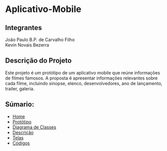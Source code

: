 # Aplicativo-Mobile

<h2>Integrantes</h2>
<p>João Paulo B.P. de Carvalho Filho <br>
  Kevin Novais Bezerra
</p>

 <h2>Descrição do Projeto</h2>
<p>
 Este projeto é um protótipo de um aplicativo mobile que reúne informações de filmes famosos. A proposta é apresentar informações relevantes sobre cada filme, incluindo sinopse, elenco, desenvolvedores, ano de lançamento, trailer, galeria.
</p>

   
 </p>

## Súmario:
- [Home](https://github.com/Kevin-N-Bezerra/Aplicativo-Mobile/wiki)
- [Protótipo](https://github.com/Kevin-N-Bezerra/Aplicativo-Mobile/wiki/Prot%C3%B3tipo)
- [Diagrama de Classes](https://github.com/Kevin-N-Bezerra/Aplicativo-Mobile/wiki/2.-Diagrama-de-Classes)
- [Descrição](https://github.com/Kevin-N-Bezerra/Aplicativo-Mobile/wiki/3.-Descri%C3%A7%C3%A3o)
- [Telas](https://github.com/Kevin-N-Bezerra/Aplicativo-Mobile/wiki/4.-Telas)
- [Códigos](https://github.com/Kevin-N-Bezerra/Aplicativo-Mobile/wiki/5.-C%C3%B3digos)
